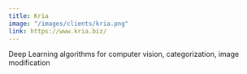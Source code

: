 ```yaml
---
title: Kria
image: "/images/clients/kria.png"
link: https://www.kria.biz/
---
```


Deep Learning algorithms for computer vision, categorization, image modification
